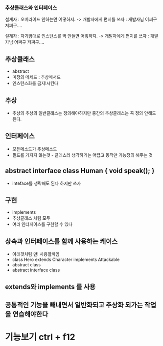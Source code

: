 ### 추상클래스와 인터페이스

설계자 : 오버라이드 안하는면 어떻하지.
-> 개발자에게 편지를 쓰자 : 개발자님 어쩌구 저쩌구....

설계자 : 자기맘대로 인스턴스를 막 만들면 어떻하지.
-> 개발자에게 편지를 쓰자 : 개발자님 어쩌구 저쩌구....

## 추상클래스
 - abstract
 - 미정의 메세드 : 추상메서드
 - 인스턴스화를 금지!시킨다

## 추상
 - 추상의 추상의 일반클래스는 정의해야하지만 중간의 추상클래스는 꼭 정의 안해도 된다.

## 인터페이스
 - 모든메소드가 추상메소드
 - 필드를 가지지 않는것 - 클래스라 생각하기는 어렵고 동작만 기능정의 해주는 것

## abstract interface class Human { void speak(); }
 - inteface를 생략해도 된다 하지만 쓰자

## 구현
 - implements
 - 추상클래스 처럼 모두 
 - 여러 인터페이스를 구현할 수 있다

## 상속과 인터페이스를 함께 사용하는 케이스
 - 아래것처럼 만! 사용할꺼임
 - class Hero extends Character implements Attackable 
 - abstract class
 - abstract interface class

## extends와 implements 를 사용 

## 공통적인 기능을 빼내면서 일반화되고 추상화 되가는 작업을 연습해야한다

# 기능보기 ctrl + f12